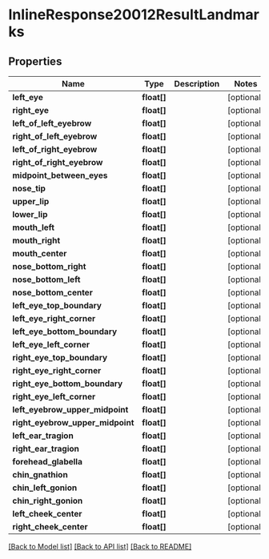 # InlineResponse20012ResultLandmarks

## Properties
Name | Type | Description | Notes
------------ | ------------- | ------------- | -------------
**left_eye** | **float[]** |  | [optional] 
**right_eye** | **float[]** |  | [optional] 
**left_of_left_eyebrow** | **float[]** |  | [optional] 
**right_of_left_eyebrow** | **float[]** |  | [optional] 
**left_of_right_eyebrow** | **float[]** |  | [optional] 
**right_of_right_eyebrow** | **float[]** |  | [optional] 
**midpoint_between_eyes** | **float[]** |  | [optional] 
**nose_tip** | **float[]** |  | [optional] 
**upper_lip** | **float[]** |  | [optional] 
**lower_lip** | **float[]** |  | [optional] 
**mouth_left** | **float[]** |  | [optional] 
**mouth_right** | **float[]** |  | [optional] 
**mouth_center** | **float[]** |  | [optional] 
**nose_bottom_right** | **float[]** |  | [optional] 
**nose_bottom_left** | **float[]** |  | [optional] 
**nose_bottom_center** | **float[]** |  | [optional] 
**left_eye_top_boundary** | **float[]** |  | [optional] 
**left_eye_right_corner** | **float[]** |  | [optional] 
**left_eye_bottom_boundary** | **float[]** |  | [optional] 
**left_eye_left_corner** | **float[]** |  | [optional] 
**right_eye_top_boundary** | **float[]** |  | [optional] 
**right_eye_right_corner** | **float[]** |  | [optional] 
**right_eye_bottom_boundary** | **float[]** |  | [optional] 
**right_eye_left_corner** | **float[]** |  | [optional] 
**left_eyebrow_upper_midpoint** | **float[]** |  | [optional] 
**right_eyebrow_upper_midpoint** | **float[]** |  | [optional] 
**left_ear_tragion** | **float[]** |  | [optional] 
**right_ear_tragion** | **float[]** |  | [optional] 
**forehead_glabella** | **float[]** |  | [optional] 
**chin_gnathion** | **float[]** |  | [optional] 
**chin_left_gonion** | **float[]** |  | [optional] 
**chin_right_gonion** | **float[]** |  | [optional] 
**left_cheek_center** | **float[]** |  | [optional] 
**right_cheek_center** | **float[]** |  | [optional] 

[[Back to Model list]](../README.md#documentation-for-models) [[Back to API list]](../README.md#documentation-for-api-endpoints) [[Back to README]](../README.md)


